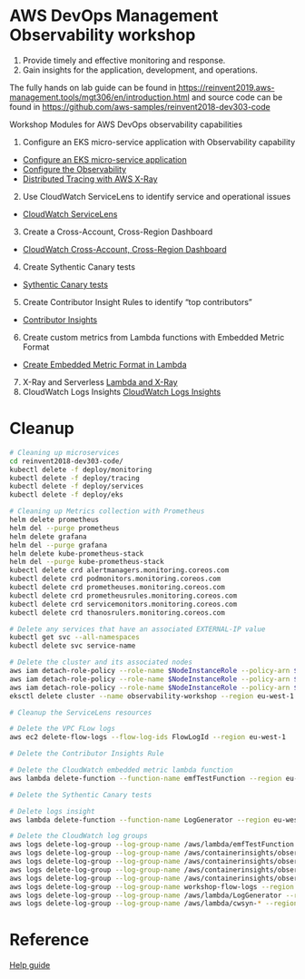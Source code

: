 # AWS DevOps Management Observability workshop

1. Provide timely and effective monitoring and response.
2. Gain insights for the application, development, and operations.

The fully hands on lab guide can be found in https://reinvent2019.aws-management.tools/mgt306/en/introduction.html and source code can be found in https://github.com/aws-samples/reinvent2018-dev303-code

Workshop Modules for AWS DevOps observability capabilities

1. Configure an EKS micro-service application with Observability capability
- [Configure an EKS micro-service application](Configure-EKS-and-micro-service-application.md)
- [Configure the Observability](Configure-Observability.md)
- [Distributed Tracing with AWS X-Ray](Installing-X-Ray.md)
2. Use CloudWatch ServiceLens to identify service and operational issues
- [CloudWatch ServiceLens](CloudWatch-ServiceLens.md)
3. Create a Cross-Account, Cross-Region Dashboard
- [CloudWatch Cross-Account, Cross-Region Dashboard](Cross-account-shared-dashboard.md)
4. Create Sythentic Canary tests
- [Sythentic Canary tests](Sythentic-Canary-tests.md)
5. Create Contributor Insight Rules to identify “top contributors”
- [Contributor Insights](devops/managed-platform/Contributor-Insights.md)
6. Create custom metrics from Lambda functions with Embedded Metric Format
- [Create Embedded Metric Format in Lambda](Embedded-Metric-Format.md)
7. X-Ray and Serverless 
[Lambda and X-Ray](https://reinvent2019.aws-management.tools/mgt306/en/xray.html)
8. CloudWatch Logs Insights
[CloudWatch Logs Insights]()

# Cleanup
```bash
# Cleaning up microservices
cd reinvent2018-dev303-code/
kubectl delete -f deploy/monitoring
kubectl delete -f deploy/tracing
kubectl delete -f deploy/services
kubectl delete -f deploy/eks

# Cleaning up Metrics collection with Prometheus
helm delete prometheus
helm del --purge prometheus
helm delete grafana
helm del --purge grafana
helm delete kube-prometheus-stack
helm del --purge kube-prometheus-stack
kubectl delete crd alertmanagers.monitoring.coreos.com
kubectl delete crd podmonitors.monitoring.coreos.com
kubectl delete crd prometheuses.monitoring.coreos.com
kubectl delete crd prometheusrules.monitoring.coreos.com
kubectl delete crd servicemonitors.monitoring.coreos.com
kubectl delete crd thanosrulers.monitoring.coreos.com

# Delete any services that have an associated EXTERNAL-IP value
kubectl get svc --all-namespaces
kubectl delete svc service-name

# Delete the cluster and its associated nodes
aws iam detach-role-policy --role-name $NodeInstanceRole --policy-arn $AmazonSQSFullAccess_ARN  --region=eu-west-1
aws iam detach-role-policy --role-name $NodeInstanceRole --policy-arn $AmazonDynamoDBFullAccess_ARN  --region=eu-west-1
aws iam detach-role-policy --role-name $NodeInstanceRole --policy-arn $CloudWatchLogsFullAccess_ARN  --region=eu-west-1
eksctl delete cluster --name observability-workshop --region eu-west-1

# Cleanup the ServiceLens resources

# Delete the VPC FLow logs
aws ec2 delete-flow-logs --flow-log-ids FlowLogId --region eu-west-1

# Delete the Contributor Insights Rule

# Delete the CloudWatch embedded metric lambda function
aws lambda delete-function --function-name emfTestFunction --region eu-west-1

# Delete the Sythentic Canary tests

# Delete logs insight 
aws lambda delete-function --function-name LogGenerator --region eu-west-1

# Delete the CloudWatch log groups
aws logs delete-log-group --log-group-name /aws/lambda/emfTestFunction --region eu-west-1
aws logs delete-log-group --log-group-name /aws/containerinsights/observability-workshop/application --region eu-west-1
aws logs delete-log-group --log-group-name /aws/containerinsights/observability-workshop/host --region eu-west-1
aws logs delete-log-group --log-group-name /aws/containerinsights/observability-workshop/dataplane --region eu-west-1
aws logs delete-log-group --log-group-name /aws/containerinsights/observability-workshop/performance --region eu-west-1
aws logs delete-log-group --log-group-name workshop-flow-logs --region eu-west-1
aws logs delete-log-group --log-group-name /aws/lambda/LogGenerator --region eu-west-1
aws logs delete-log-group --log-group-name /aws/lambda/cwsyn-* --region eu-west-1
```
# Reference

[Help guide](https://ako.aws-management.tools/tko372759/en/cw/introduction/createeks.html)
